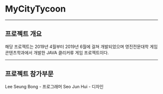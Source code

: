 # MyCityTycoon
-------------------
## 프로젝트 개요
해당 프로젝트는 2019년 4월부터 2019년 6월에 걸쳐 개발되었으며
영진전문대학 게임콘텐츠학과에서 개발한 JAVA 클리커류 게임 프로젝트이다.

-------------------
## 프로젝트 참가부문
Lee Seung Bong  - 프로그래머
Seo Jun Hui     - 디자인
